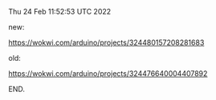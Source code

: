 Thu 24 Feb 11:52:53 UTC 2022

new:

  https://wokwi.com/arduino/projects/324480157208281683


old:

  https://wokwi.com/arduino/projects/324476640004407892

END.

